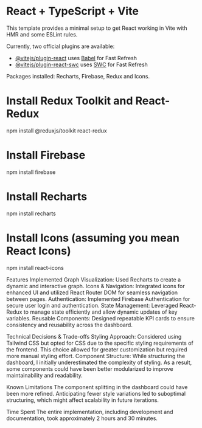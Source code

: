 # React + TypeScript + Vite

This template provides a minimal setup to get React working in Vite with HMR and some ESLint rules.

Currently, two official plugins are available:

- [@vitejs/plugin-react](https://github.com/vitejs/vite-plugin-react/blob/main/packages/plugin-react/README.md) uses [Babel](https://babeljs.io/) for Fast Refresh
- [@vitejs/plugin-react-swc](https://github.com/vitejs/vite-plugin-react-swc) uses [SWC](https://swc.rs/) for Fast Refresh

Packages installed:
Recharts, Firebase, Redux and Icons.
# Install Redux Toolkit and React-Redux
npm install @reduxjs/toolkit react-redux

# Install Firebase
npm install firebase

# Install Recharts
npm install recharts

# Install Icons (assuming you mean React Icons)
npm install react-icons

Features Implemented
Graph Visualization: Used Recharts to create a dynamic and interactive graph.
Icons & Navigation: Integrated icons for enhanced UI and utilized React Router DOM for seamless navigation between pages.
Authentication: Implemented Firebase Authentication for secure user login and authentication.
State Management: Leveraged React-Redux to manage state efficiently and allow dynamic updates of key variables.
Reusable Components: Designed repeatable KPI cards to ensure consistency and reusability across the dashboard.

Technical Decisions & Trade-offs
Styling Approach: Considered using Tailwind CSS but opted for CSS due to the specific styling requirements of the frontend. This choice allowed for greater customization but required more manual styling effort.
Component Structure: While structuring the dashboard, I initially underestimated the complexity of styling. As a result, some components could have been better modularized to improve maintainability and readability.

Known Limitations
The component splitting in the dashboard could have been more refined. Anticipating fewer style variations led to suboptimal structuring, which might affect scalability in future iterations.

Time Spent
The entire implementation, including development and documentation, took approximately 2 hours and 30 minutes.
